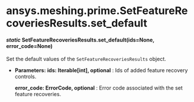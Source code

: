 <a id="ansys-meshing-prime-setfeaturerecoveriesresults-set-default"></a>

# ansys.meshing.prime.SetFeatureRecoveriesResults.set_default

<a id="ansys.meshing.prime.SetFeatureRecoveriesResults.set_default"></a>

#### *static* SetFeatureRecoveriesResults.set_default(ids=None, error_code=None)

Set the default values of the `SetFeatureRecoveriesResults` object.

* **Parameters:**
  **ids: Iterable[int], optional**
  : Ids of added feature recovery controls.

  **error_code: ErrorCode, optional**
  : Error code associated with the set feature recoveries.

<!-- !! processed by numpydoc !! -->
